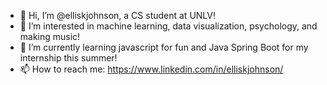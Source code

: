 - 👋 Hi, I’m @elliskjohnson, a CS student at UNLV!
- 👀 I’m interested in machine learning, data visualization, psychology, and making music!
- 🌱 I’m currently learning javascript for fun and Java Spring Boot for my internship this summer!
- 📫 How to reach me: https://www.linkedin.com/in/elliskjohnson/

<!---
elliskjohnson/elliskjohnson is a ✨ special ✨ repository because its `README.md` (this file) appears on your GitHub profile.
You can click the Preview link to take a look at your changes.
--->
